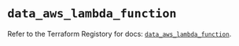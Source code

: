# `data_aws_lambda_function`

Refer to the Terraform Registory for docs: [`data_aws_lambda_function`](https://www.terraform.io/docs/providers/aws/d/lambda_function).
